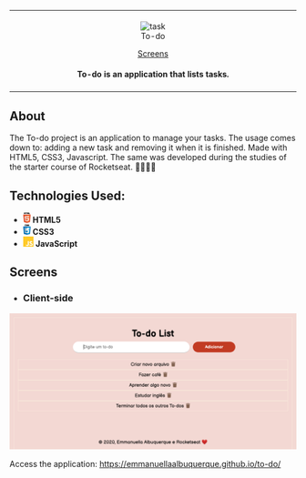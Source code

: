 <table align="center"><tr><td align="center" width="9999">
<br>
<img src="images/favicon.ico" alt="task" height="130">
<br>
To-do 

[Screens](#Screens)

#### To-do is an application that lists tasks.

</td></tr></table>

## About
The To-do project is an application to manage your tasks. 
The usage comes down to: adding a new task and removing it when it is finished.
Made with HTML5, CSS3, Javascript.
The same was developed during the studies of the starter course of Rocketseat. 🚀👩🏽‍🚀

## Technologies Used:
<ul>
  <li> <img src="images/html.png" alt="html5" height="18"> <strong> HTML5 </strong> </li>
  <li> <img src="images/css.png" alt="css3" height="18"> <strong> CSS3 </strong> </li>
  <li> <img src="images/js.png" alt="js" height="18"> <strong> JavaScript </strong> </li>
</ul>

## Screens

* ### Client-side
![to-do](images/to-do-screen.png)

Access the application: https://emmanuellaalbuquerque.github.io/to-do/

